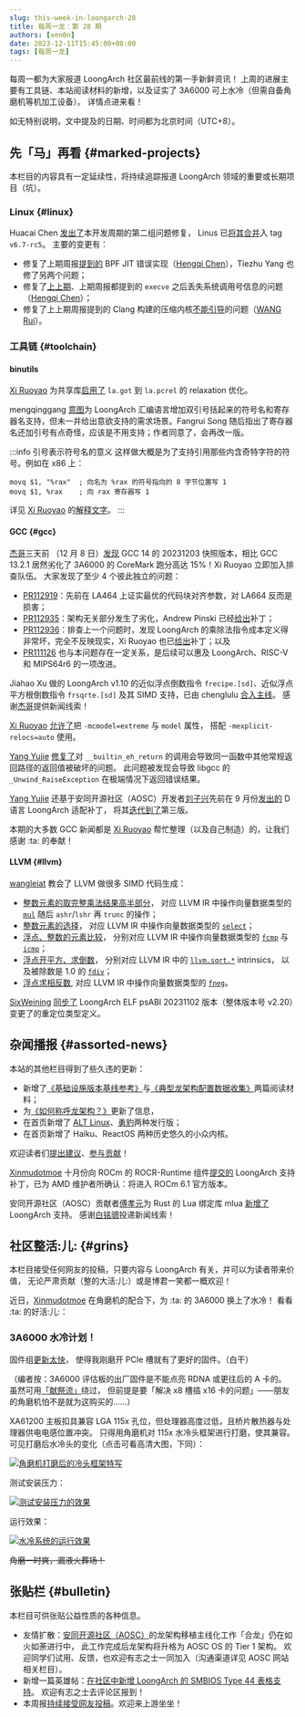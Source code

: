 ```yaml
---
slug: this-week-in-loongarch-28
title: 每周一龙：第 28 期
authors: [xen0n]
date: 2023-12-11T15:45:00+08:00
tags: [每周一龙]
---
```


每周一都为大家报道 LoongArch 社区最前线的第一手新鲜资讯！
上周的进展主要有工具链、本站阅读材料的新增，以及证实了 3A6000 可上水冷（但需自备角磨机等机加工设备）。
详情点进来看！

<!-- truncate -->

如无特别说明，文中提及的日期、时间都为北京时间（UTC+8）。

## 先「马」再看 {#marked-projects}

本栏目的内容具有一定延续性，将持续追踪报道 LoongArch 领域的重要或长期项目（坑）。

### Linux {#linux}

Huacai Chen [发出了](https://lore.kernel.org/loongarch/20231209112317.1542046-1-chenhuacai@loongson.cn/)本开发周期的第二组问题修复，
Linus 已[将其合并](https://github.com/torvalds/linux/commit/b10a3ccaf6e39f6290ca29d7c24604082eacaea0)入 tag `v6.7-rc5`。
主要的变更有：

* 修复了上期周报[提到的](../2023-12-05-this-week-in-loongarch-27/index.md#linux)
  BPF JIT 错误实现（[Hengqi Chen][chenhengqi]），Tiezhu Yang 也修了另两个问题；
* 修复了[上上期](../2023-11-27-this-week-in-loongarch-26.md#linux)、上期周报都提到的
  `execve` 之后丢失系统调用号信息的问题（[Hengqi Chen][chenhengqi]）；
* 修复了上上期周报提到的 Clang 构建的压缩内核[不能引导](https://github.com/ClangBuiltLinux/linux/issues/1962)的问题（[WANG Rui][heiher]）。

[chenhengqi]: https://github.com/chenhengqi
[heiher]: https://github.com/heiher

### 工具链 {#toolchain}

#### binutils

[Xi Ruoyao][xry111] 为共享库[启用了](https://sourceware.org/pipermail/binutils/2023-December/130991.html)
`la.got` 到 `la.pcrel` 的 relaxation 优化。

mengqinggang [意图](https://sourceware.org/pipermail/binutils/2023-December/130993.html)为
LoongArch 汇编语言增加双引号括起来的符号名和寄存器名支持，但未一并给出意欲支持的需求场景。Fangrui Song
随后指出了寄存器名还加引号有点奇怪，应该是不用支持；作者同意了，会再改一版。

:::info 引号表示符号名的意义
这样做大概是为了支持引用那些内含奇特字符的符号。例如在 x86 上：

```
movq $1, "%rax"  ; 向名为 %rax 的符号指向的 8 字节位置写 1
movq $1, %rax    ; 向 rax 寄存器写 1
```

详见 [Xi Ruoyao][xry111] 的[解释文字](https://github.com/loongson-community/areweloongyet/pull/105#discussion_r1417857333)。
:::

#### GCC {#gcc}

[杰哥][jiegec]三天前
（12 月 8 日）[发现](https://github.com/loongson-community/discussions/issues/23)
GCC 14 的 20231203 快照版本，相比 GCC 13.2.1 居然劣化了 3A6000 的 CoreMark 跑分高达 15%！Xi Ruoyao
立即加入排查队伍。
大家发现了至少 4 个彼此独立的问题：

* [PR112919]：先前在 LA464 上证实最优的代码块对齐参数，对 LA664 反而是损害；
* [PR112935]：架构无关部分发生了劣化，Andrew Pinski
  已经[给出](https://gcc.gnu.org/pipermail/gcc-patches/2023-December/640030.html)补丁；
* [PR112936]：排查上一个问题时，发现 LoongArch 的乘除法指令成本定义得非常坏，完全不反映现实，Xi Ruoyao
  也已[给出](https://gcc.gnu.org/pipermail/gcc-patches/2023-December/640012.html)补丁；以及
* [PR111126] 也与本问题存在一定关系，是后续可以惠及 LoongArch、RISC-V 和 MIPS64r6 的一项改进。

[PR112919]: https://gcc.gnu.org/PR112919
[PR112935]: https://gcc.gnu.org/PR112935
[PR112936]: https://gcc.gnu.org/PR112936
[PR111126]: https://gcc.gnu.org/PR111126

Jiahao Xu 做的 LoongArch v1.10 的近似浮点倒数指令 `frecipe.[sd]`、近似浮点平方根倒数指令 `frsqrte.[sd]`
及其 SIMD 支持，已由 chenglulu [合入主线](https://github.com/gcc-mirror/gcc/commit/61f1001f2f4ab9128e5eb6e9a4adbbb0f9f0bc75)。
感谢[杰哥][jiegec]提供新闻线索！

[Xi Ruoyao][xry111] [允许了](https://gcc.gnu.org/pipermail/gcc-patches/2023-December/639748.html)把 `-mcmodel=extreme` 与 `model` 属性，
搭配 `-mexplicit-relocs=auto` 使用。

[Yang Yujie][scylaac] [修复了](https://gcc.gnu.org/pipermail/gcc-patches/2023-December/639651.html)对
`__builtin_eh_return` 的调用会导致同一函数中其他常规返回路径的返回值被破坏的问题。
此问题被发现会导致 libgcc 的 `_Unwind_RaiseException` 在极端情况下返回错误结果。

[Yang Yujie][scylaac] 还基于安同开源社区（AOSC）开发者[刘子兴](https://github.com/liushuyu)先前在
9 月份[发出的](https://gcc.gnu.org/pipermail/gcc-patches/2023-September/631260.html)
D 语言 LoongArch 适配补丁，
将其[迭代到了](https://gcc.gnu.org/pipermail/gcc-patches/2023-December/638912.html)第三版。

本期的大多数 GCC 新闻都是 [Xi Ruoyao][xry111] 帮忙整理（以及自己制造）的，让我们感谢 :ta: 的奉献！

[jiegec]: https://github.com/jiegec
[scylaac]: https://github.com/scylaac
[xry111]: https://github.com/xry111

#### LLVM {#llvm}

[wangleiat](https://github.com/wangleiat) 教会了 LLVM 做很多 SIMD 代码生成：

* [整数元素的取完整乘法结果高半部分](https://github.com/llvm/llvm-project/commit/e9cd197d15300f186a5a32092103add65fbd3f50)，
  对应 LLVM IR 中操作向量数据类型的 [`mul`][llvm-langref-mul] 随后
  `ashr`/`lshr` 再 `trunc` 的操作；
* [整数元素的选择](https://github.com/llvm/llvm-project/commit/de21308f78f3b0f0910638dbdac90967150d19f0)，
  对应 LLVM IR 中操作向量数据类型的 [`select`][llvm-langref-select]；
* [浮点、整数的元素比较](https://github.com/llvm/llvm-project/pull/74700)，
  分别对应 LLVM IR 中操作向量数据类型的 [`fcmp`][llvm-langref-fcmp]
  与 [`icmp`][llvm-langref-icmp]；
* [浮点开平方、求倒数](https://github.com/llvm/llvm-project/pull/74795)，
  分别对应 LLVM IR 中的 [`llvm.sqrt.*`][llvm-langref-sqrt] intrinsics，
  以及被除数是 1.0 的 [`fdiv`][llvm-langref-fdiv]；
* [浮点求相反数](https://github.com/llvm/llvm-project/commit/cdc37325669c0321328a7245083c427b229e79e9),
  对应 LLVM IR 中操作向量数据类型的 [`fneg`][llvm-langref-fneg]。

[llvm-langref-fcmp]: https://llvm.org/docs/LangRef.html#fcmp-instruction
[llvm-langref-fdiv]: https://llvm.org/docs/LangRef.html#fdiv-instruction
[llvm-langref-fneg]: https://llvm.org/docs/LangRef.html#fneg-instruction
[llvm-langref-icmp]: https://llvm.org/docs/LangRef.html#icmp-instruction
[llvm-langref-mul]: https://llvm.org/docs/LangRef.html#mul-instruction
[llvm-langref-select]: https://llvm.org/docs/LangRef.html#select-instruction
[llvm-langref-sqrt]: https://llvm.org/docs/LangRef.html#llvm-sqrt-intrinsic

[SixWeining](https://github.com/SixWeining)
[同步了](https://github.com/llvm/llvm-project/pull/73345)
LoongArch ELF psABI 20231102 版本（整体版本号 v2.20）变更了的重定位类型定义。

## 杂闻播报 {#assorted-news}

本站的其他栏目得到了些久违的更新：

* 新增了[《基础设施版本基线参考》](/docs/baseline-reference/)与[《典型龙架构配置数据收集》](/docs/collection-of-typical-configurations/)两篇阅读材料；
* 为[《如何称呼龙架构？》](/docs/loong-or-loongarch/)更新了信息，
* 在首页新增了 [ALT Linux](https://en.altlinux.org/Main_Page)、[勇豹](https://github.com/sunhaiyong1978/Yongbao)两种发行版；
* 在首页新增了 Haiku、ReactOS 两种历史悠久的小众内核。

欢迎读者们[提出建议](https://github.com/loongson-community/areweloongyet/issues)、[参与贡献](https://github.com/loongson-community/areweloongyet/pulls)！

[Xinmudotmoe] 十月份向 ROCm 的 ROCR-Runtime
组件[提交的](https://github.com/ROCm/ROCR-Runtime/pull/168)
LoongArch 支持补丁，已为 AMD 维护者所确认：将进入 ROCm 6.1 官方版本。

[Xinmudotmoe]: https://github.com/Xinmudotmoe

安同开源社区（AOSC）贡献者[傅孝元](https://github.com/eatradish)为 Rust 的 Lua 绑定库
mlua [新增了](https://github.com/khvzak/mlua/pull/339) LoongArch 支持。
感谢[白铭骢](https://github.com/MingcongBai)投递新闻线索！

## 社区整活:儿: {#grins}

本栏目接受任何网友的投稿，只要内容与 LoongArch 有关，并可以为读者带来价值，
无论严肃贡献（整的大活:儿:）或是博君一笑都一概欢迎！

近日，[Xinmudotmoe] 在角磨机的配合下，为 :ta: 的 3A6000 换上了水冷！
看看 :ta: 的好活:儿:：

### 3A6000 水冷计划！

固件组[更新太快](https://github.com/loongson/Firmware/pull/79)，
使得我刚磨开 PCIe 槽就有了更好的固件。（白干）

（编者按：3A6000 评估板的出厂固件是不能点亮 RDNA 或更往后的 A 卡的。
虽然可用[「献祭流」](https://github.com/loongson/Firmware/issues/74#issuecomment-1831442404)绕过，
但前提是要「解决 x8 槽插 x16 卡的问题」——朋友的角磨机怕不是就为这购买的……）

XA61200 主板扣具兼容 LGA 115x 孔位，但处理器高度过低，且桥片散热器与处理器供电电感位置冲突。
只得用角磨机对 115x 水冷头框架进行打磨，使其兼容。
可见打磨后水冷头的变化（点击可看高清大图，下同）：

<!-- convert reduced-frame-closeup.jpg -resize 816x459 reduced-frame-closeup@0.25x.webp -->
[![角磨机打磨后的冷头框架特写](./reduced-frame-closeup@0.25x.webp)](./reduced-frame-closeup.jpg)

测试安装压力：

<!-- convert pressure-test.jpg -resize 512x230 -rotate 90 pressure-test@0.125x.webp -->
[![测试安装压力的效果](./pressure-test@0.125x.webp)](./pressure-test.jpg)

运行效果：

<!-- convert final-effect.jpg -resize 460x460 final-effect@0.25x.webp -->
[![水冷系统的运行效果](./final-effect@0.25x.webp)](./final-effect.jpg)

~~角磨一时爽，漏液火葬场！~~

## 张贴栏 {#bulletin}

本栏目可供张贴公益性质的各种信息。

* 友情扩散：[安同开源社区（AOSC）][aosc]的龙架构移植主线化工作「合龙」仍在如火如荼进行中，
  此工作完成后龙架构将升格为 AOSC OS 的 Tier 1 架构。
  欢迎同学们试用、反馈，也欢迎有志之士一同加入（沟通渠道详见 AOSC 网站相关栏目）。
* 新增一篇英雄帖：[在社区中新增 LoongArch 的 SMBIOS Type 44 表格支持](https://github.com/loongson-community/discussions/issues/28)。
  欢迎有志之士去评论区报到！
* 本周报[持续接受网友投稿][call-for-submissions]。欢迎来上游坐坐！

[aosc]: https://aosc.io
[call-for-submissions]: https://github.com/loongson-community/areweloongyet/issues/16
